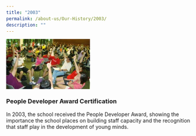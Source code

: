 ```yaml
---
title: "2003"
permalink: /about-us/Our-History/2003/
description: ""
---
```

<img src="/images/2003.jpg" style="width:45%" align="left">

<br clear="left">

### People Developer Award Certification
In 2003, the school received the People Developer Award, showing the importance the school places on building staff capacity and the recognition that staff play in the development of young minds.